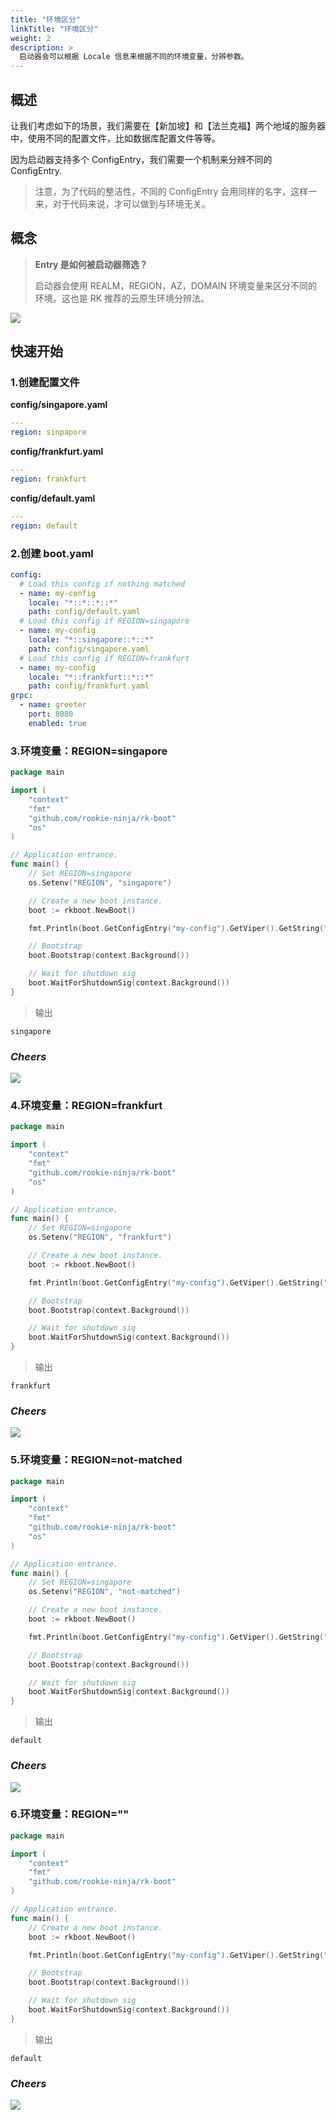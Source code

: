 ```yaml
---
title: "环境区分"
linkTitle: "环境区分"
weight: 2
description: >
  启动器会可以根据 Locale 信息来根据不同的环境变量，分辨参数。
---
```


## 概述
让我们考虑如下的场景，我们需要在【新加坡】和【法兰克福】两个地域的服务器中，使用不同的配置文件，比如数据库配置文件等等。

因为启动器支持多个 ConfigEntry，我们需要一个机制来分辨不同的 ConfigEntry.

> 注意，为了代码的整洁性，不同的 ConfigEntry 会用同样的名字，这样一来，对于代码来说，才可以做到与环境无关。

## 概念
> **Entry 是如何被启动器筛选？**
> 
> 启动器会使用 REALM，REGION，AZ，DOMAIN 环境变量来区分不同的环境。这也是 RK 推荐的云原生环境分辨法。

![](/bootstrapper/user-guide/grpc-golang/advanced/locale-arch.png)

## 快速开始
### 1.创建配置文件
**config/singapore.yaml**
```yaml
---
region: sinpapore
```
**config/frankfurt.yaml**
```yaml
---
region: frankfurt
```
**config/default.yaml**
```yaml
---
region: default
```

### 2.创建 boot.yaml
```yaml
config:
  # Load this config if nothing matched
  - name: my-config
    locale: "*::*::*::*"
    path: config/default.yaml
  # Load this config if REGION=singapore
  - name: my-config
    locale: "*::singapore::*::*"
    path: config/singapore.yaml
  # Load this config if REGION=frankfurt
  - name: my-config
    locale: "*::frankfurt::*::*"
    path: config/frankfurt.yaml
grpc:
  - name: greeter
    port: 8080
    enabled: true
```

### 3.环境变量：REGION=singapore
```go
package main

import (
	"context"
	"fmt"
	"github.com/rookie-ninja/rk-boot"
	"os"
)

// Application entrance.
func main() {
    // Set REGION=singapore
	os.Setenv("REGION", "singapore")

	// Create a new boot instance.
	boot := rkboot.NewBoot()

	fmt.Println(boot.GetConfigEntry("my-config").GetViper().GetString("region"))

	// Bootstrap
	boot.Bootstrap(context.Background())

	// Wait for shutdown sig
	boot.WaitForShutdownSig(context.Background())
}
```
> 输出
```shell script
singapore
```

### _**Cheers**_
![](/bootstrapper/user-guide/cheers.png)

### 4.环境变量：REGION=frankfurt
```go
package main

import (
	"context"
	"fmt"
	"github.com/rookie-ninja/rk-boot"
	"os"
)

// Application entrance.
func main() {
    // Set REGION=singapore
	os.Setenv("REGION", "frankfurt")

	// Create a new boot instance.
	boot := rkboot.NewBoot()

	fmt.Println(boot.GetConfigEntry("my-config").GetViper().GetString("region"))

	// Bootstrap
	boot.Bootstrap(context.Background())

	// Wait for shutdown sig
	boot.WaitForShutdownSig(context.Background())
}
```

> 输出
```shell script
frankfurt
```

### _**Cheers**_
![](/bootstrapper/user-guide/cheers.png)

### 5.环境变量：REGION=not-matched
```go
package main

import (
	"context"
	"fmt"
	"github.com/rookie-ninja/rk-boot"
	"os"
)

// Application entrance.
func main() {
    // Set REGION=singapore
	os.Setenv("REGION", "not-matched")

	// Create a new boot instance.
	boot := rkboot.NewBoot()

	fmt.Println(boot.GetConfigEntry("my-config").GetViper().GetString("region"))

	// Bootstrap
	boot.Bootstrap(context.Background())

	// Wait for shutdown sig
	boot.WaitForShutdownSig(context.Background())
}
```

> 输出
```shell script
default
```

### _**Cheers**_
![](/bootstrapper/user-guide/cheers.png)

### 6.环境变量：REGION=""
```go
package main

import (
	"context"
	"fmt"
	"github.com/rookie-ninja/rk-boot"
)

// Application entrance.
func main() {
	// Create a new boot instance.
	boot := rkboot.NewBoot()

	fmt.Println(boot.GetConfigEntry("my-config").GetViper().GetString("region"))

	// Bootstrap
	boot.Bootstrap(context.Background())

	// Wait for shutdown sig
	boot.WaitForShutdownSig(context.Background())
}
```

> 输出
```shell script
default
```

### _**Cheers**_
![](/bootstrapper/user-guide/cheers.png)